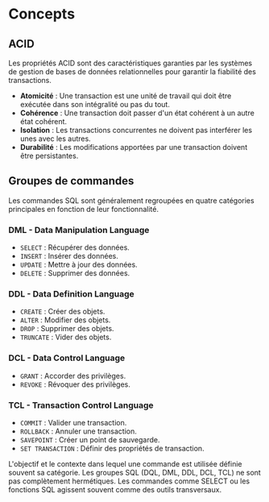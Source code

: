 # Concepts

## ACID

Les propriétés ACID sont des caractéristiques garanties par les systèmes de gestion de bases de données relationnelles pour garantir la fiabilité des transactions.

- **Atomicité** : Une transaction est une unité de travail qui doit être exécutée dans son intégralité ou pas du tout.
- **Cohérence** : Une transaction doit passer d'un état cohérent à un autre état cohérent.
- **Isolation** : Les transactions concurrentes ne doivent pas interférer les unes avec les autres.
- **Durabilité** : Les modifications apportées par une transaction doivent être persistantes.

## Groupes de commandes

Les commandes SQL sont généralement regroupées en quatre catégories principales en fonction de leur fonctionnalité.

### DML - Data Manipulation Language

- `SELECT` : Récupérer des données.
- `INSERT` : Insérer des données.
- `UPDATE` : Mettre à jour des données.
- `DELETE` : Supprimer des données.

### DDL - Data Definition Language

- `CREATE` : Créer des objets.
- `ALTER` : Modifier des objets.
- `DROP` : Supprimer des objets.
- `TRUNCATE` : Vider des objets.

### DCL - Data Control Language

- `GRANT` : Accorder des privilèges.
- `REVOKE` : Révoquer des privilèges.

### TCL - Transaction Control Language

- `COMMIT` : Valider une transaction.
- `ROLLBACK` : Annuler une transaction.
- `SAVEPOINT` : Créer un point de sauvegarde.
- `SET TRANSACTION` : Définir des propriétés de transaction.

L'objectif et le contexte dans lequel une commande est utilisée définie souvent sa catégorie.
Les groupes SQL (DQL, DML, DDL, DCL, TCL) ne sont pas complètement hermétiques. Les commandes comme SELECT ou les fonctions SQL agissent souvent comme des outils transversaux.
